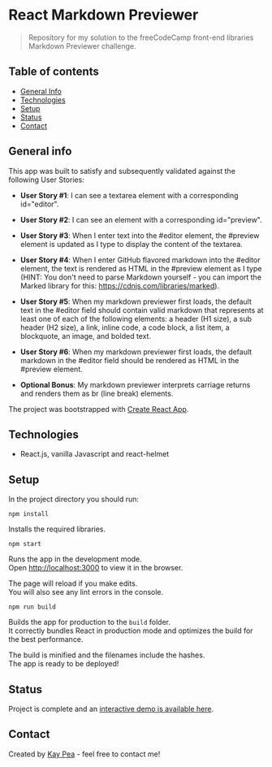 # React Markdown Previewer
> Repository for my solution to the freeCodeCamp front-end libraries Markdown Previewer challenge.

## Table of contents
* [General Info](#general-info)
* [Technologies](#technologies)
* [Setup](#setup)
* [Status](#status)
* [Contact](#contact)

## General info
This app was built to satisfy and subsequently validated against the following User Stories:

- **User Story #1**: I can see a textarea element with a corresponding id="editor".

- **User Story #2**: I can see an element with a corresponding id="preview".

- **User Story #3**: When I enter text into the #editor element, the #preview element is updated as I type to display the content of the textarea.

- **User Story #4**: When I enter GitHub flavored markdown into the #editor element, the text is rendered as HTML in the #preview element as I type (HINT: You don't need to parse Markdown yourself - you can import the Marked library for this: https://cdnjs.com/libraries/marked).

- **User Story #5**: When my markdown previewer first loads, the default text in the #editor field should contain valid markdown that represents at least one of each of the following elements: a header (H1 size), a sub header (H2 size), a link, inline code, a code block, a list item, a blockquote, an image, and bolded text.

- **User Story #6**: When my markdown previewer first loads, the default markdown in the #editor field should be rendered as HTML in the #preview element.

- **Optional Bonus**: My markdown previewer interprets carriage returns and renders them as br (line break) elements.

The project was bootstrapped with [Create React App](https://github.com/facebook/create-react-app). 

## Technologies
* React.js, vanilla Javascript and react-helmet

## Setup
In the project directory you should run:

`npm install`

Installs the required libraries.

`npm start`

Runs the app in the development mode.<br />
Open [http://localhost:3000](http://localhost:3000) to view it in the browser.

The page will reload if you make edits.<br />
You will also see any lint errors in the console.

`npm run build`

Builds the app for production to the `build` folder.<br />
It correctly bundles React in production mode and optimizes the build for the best performance.

The build is minified and the filenames include the hashes.<br />
The app is ready to be deployed!

## Status
Project is complete and an [interactive demo is available here](https://ravenblack24.github.io/markdown-previewer/).

## Contact
Created by [Kay Pea](https://imkp.co.uk) - feel free to contact me!